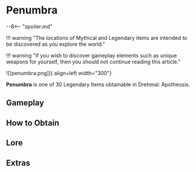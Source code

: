 # Penumbra

--8<-- "spoiler.md"

!!! warning "The locations of Mythical and Legendary items are intended to be discovered as you explore the world."

!!! warning "If you wish to discover gameplay elements such as unique weapons for yourself, then you should not continue reading this article."

![[penumbra.png]]{ align=left width="300"}

**Penumbra** is one of 30 Legendary Items obtainable in Drehmal: Apotheosis.

## Gameplay

## How to Obtain

## Lore

## Extras